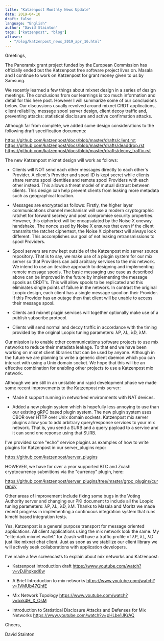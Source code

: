 ```yaml
---
title: "Katzenpost Monthly News Update"
date: 2019-04-10
draft: false
language: "English"
author: "David Stainton"
tags: ["katzenpost", "blog"]
aliases:
  - "/blog/katzenpost_news_2019_apr_10.html"
---
```


Greetings,

The Panoramix grant project funded by the European Commission has
officially ended but the Katzenpost free software project lives on.
Masala and I continue to work on Katzenpost for grant money given to
us by Samsung.

We recently learned a few things about mixnet design in a series of
design meetings. The conclusions from our learnings is too much
information and detail for this here post. However I will summarize
some of our conclusions below. Our discussions usually revolved around
mixnet CRDT applications, client reliability, message spool server
design, client decoy traffic and, preventing attacks: statistical
disclosure and active confirmation attacks.

Although far from complete, we added some design considerations to the
following draft specification documents:

https://github.com/katzenpost/docs/blob/master/drafts/client.rst
https://github.com/katzenpost/docs/blob/master/drafts/deaddrop.rst
https://github.com/katzenpost/docs/blob/master/drafts/decoy_traffic.rst

The new Katzenpost mixnet design will work as follows:

* Clients will NOT send each other messages directly to each other's
Provider. A client's Provider and spool ID is kept secret while
clients share remote spool identities and remote spool Providers with
each other instead. This allows a threat model of mutual distrust
between clients. This design can help prevent clients from leaking
more metadata such as geographical location.

* Messages are encrypted as follows: Firstly, the higher layer
communications channel mechanism will use a modern cryptographic
ratchet for forward secrecy and post compromise security
properties. However, this ciphertext will be encapsulated by the Noise
X oneway handshake. The nonce used by Noise X ensures that even if the
client transmits the ratchet ciphertext, the Noise X ciphertext will
always look different. This accomplishes our goal of not leaking
retransmissions to spool Providers.

* Spool servers are now kept outside of the Katzenpost mix server
source repository. That is to say, we make use of a plugin system for
our mix server so that Providers can add arbitrary services to the mix
network. We intend to use an iterative approach to designing and
implementing remote message spools. The basic messaging use case as
described above can be improved in the future by implementing the
message spools as CRDT's. This will allow spools to be replicated and
this eliminates single points of failure in the network. In contrast
the original Loopix design, each client has a single message spool on
their Provider. If this Provider has an outage then that client will
be unable to access their message spool.

* Clients and mixnet plugin services will together optionally make use of a
publish subscribe protocol.

* Clients will send normal and decoy traffic in accordance with the timing
provided by the original Loopix tuning parameters: λP, λL, λD, λM.


Our mission is to enable other communications software projects to use
mix networks to reduce their metadata leakage. To that end we have
been working on mixnet client libraries that can be used by anyone.
Although in the future we are planning to write a generic client
daemon which you can interact with using a Unix domain socket. We hope
that this will be an effective combination for enabling other projects
to use a Katzenpost mix network.

Although we are still in an unstable and rapid development phase
we made some recent improvements to the Katzenpost mix server:

* Made it support running in networked environments with NAT devices.

* Added a new plugin system which is hopefully less annoying to use
than our existing gRPC based plugin system. The new plugin system uses
CBOR over HTTP over Unix domain sockets. Katzenpost mix server plugins
allow you to add arbitrary query/response services to your mix
network. That is, you send a SURB and a query payload to a service and
it can send one reponse using that SURB.

I've provided some "echo" service plugins as examples of how to write plugins
for Katzenpost in our server_plugins repo:

https://github.com/katzenpost/server_plugins

HOWEVER, we have for over a year supported BTC and Zcash cryptocurrency submitions
via the "currency" plugin, here:

https://github.com/katzenpost/server_plugins/tree/master/grpc_plugins/currency

Other areas of improvement include fixing some bugs in the Voting
Authority server and changing our PKI document to include all the
Loopix tuning parameters: λP, λL, λD, λM. Thanks to Masala and Moritz
we made recent progress in implementing a continuous integration
system that runs kimchi based integration tests.

Yes, Katzenpost is a general purpose transport for message oriented
applications. All client applications using the mix network look the
same. My "elite dark mixnet wallet" for Zcash will have a traffic
profile of λP, λL, λD just like mixnet chat client. Just as soon as
we stabilize our client library we will actively seek collaborations
with application developers.


I've made a few screencasts to explain about mix networks and Katzenpost:

* Katzenpost Introduction draft
https://www.youtube.com/watch?v=vDJihqksd6w

* A Brief Introduction to mix networks
https://www.youtube.com/watch?v=1VMUb47QhfE

* Mix Network Topology
https://www.youtube.com/watch?v=bxk4H_X_OsM

* Introduction to Statistical Disclosure Attacks and Defenses for Mix Networks
https://www.youtube.com/watch?v=pHLbe1JKrAQ




Cheers,

David Stainton
